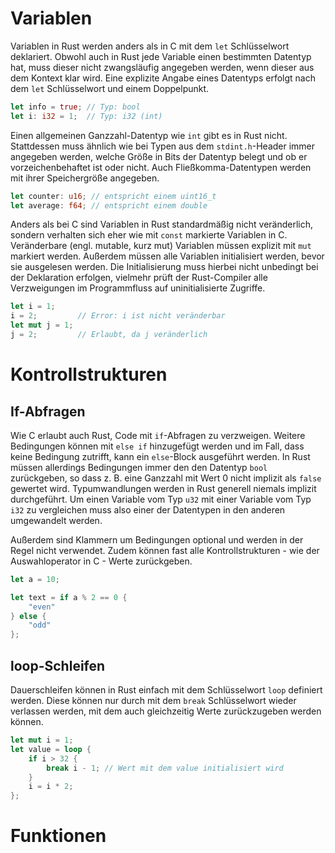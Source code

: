# Variablen

Variablen in Rust werden anders als in C mit dem `let` Schlüsselwort deklariert. Obwohl auch in Rust jede Variable einen bestimmten Datentyp hat, muss dieser nicht zwangsläufig angegeben werden, wenn dieser aus dem Kontext klar wird.
Eine explizite Angabe eines Datentyps erfolgt nach dem `let` Schlüsselwort und einem Doppelpunkt.

```rust
let info = true; // Typ: bool
let i: i32 = 1;  // Typ: i32 (int)
```

Einen allgemeinen Ganzzahl-Datentyp wie `int` gibt es in Rust nicht. Stattdessen muss ähnlich wie bei Typen aus dem `stdint.h`-Header immer angegeben werden, welche Größe in Bits der Datentyp belegt und ob er vorzeichenbehaftet ist oder nicht. Auch Fließkomma-Datentypen werden mit ihrer Speichergröße angegeben.

```rust
let counter: u16; // entspricht einem uint16_t
let average: f64; // entspricht einem double
```

Anders als bei C sind Variablen in Rust standardmäßig nicht veränderlich, sondern verhalten sich eher wie mit `const` markierte Variablen in C. Veränderbare (engl. mutable, kurz mut) Variablen müssen explizit mit `mut` markiert werden. Außerdem müssen alle Variablen initialisiert werden, bevor sie ausgelesen werden. Die Initialisierung muss hierbei nicht unbedingt bei der Deklaration erfolgen, vielmehr prüft der Rust-Compiler alle Verzweigungen im Programmfluss auf uninitialisierte Zugriffe.

```rust
let i = 1;
i = 2;         // Error: i ist nicht veränderbar
let mut j = 1;
j = 2;         // Erlaubt, da j veränderlich
```

# Kontrollstrukturen

## If-Abfragen

Wie C erlaubt auch Rust, Code mit `if`-Abfragen zu verzweigen. Weitere Bedingungen können mit `else if` hinzugefügt werden und im Fall, dass keine Bedingung zutrifft, kann ein `else`-Block ausgeführt werden. In Rust müssen allerdings Bedingungen immer den den Datentyp `bool` zurückgeben, so dass z. B. eine Ganzzahl mit Wert 0 nicht implizit als `false` gewertet wird.
Typumwandlungen werden in Rust generell niemals implizit durchgeführt. Um einen Variable vom Typ `u32` mit einer Variable vom Typ `i32` zu vergleichen muss also einer der Datentypen in den anderen umgewandelt werden. 

Außerdem sind Klammern um Bedingungen optional und werden in der Regel nicht verwendet. Zudem können fast alle Kontrollstrukturen - wie der Auswahloperator in C - Werte zurückgeben.

```rust
let a = 10;

let text = if a % 2 == 0 {
	"even"
} else {
	"odd"
};
```

## loop-Schleifen

Dauerschleifen können in Rust einfach mit dem Schlüsselwort `loop` definiert werden. Diese können nur durch mit dem `break` Schlüsselwort wieder verlassen werden, mit dem auch gleichzeitig Werte zurückzugeben werden können.

```rust
let mut i = 1;
let value = loop {
	if i > 32 {
		break i - 1; // Wert mit dem value initialisiert wird
	}
	i = i * 2;
};
```

# Funktionen